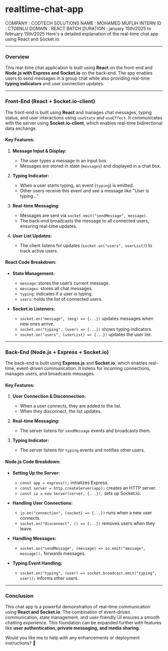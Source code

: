 # realtime-chat-app
COMPANY : CODTECH SOLUTIONS
NAME : MOHAMED MUFLIH
INTERN ID : CT08NLU
DOMAIN : REACT
BATCH DURATION : january 15th/2025 to february 15th/2025
Here's a detailed explanation of the real-time chat app using React and Socket.io:

---

### **Overview**
This real-time chat application is built using **React** on the front-end and **Node.js with Express and Socket.io** on the back-end. The app enables users to send messages in a group chat while also providing real-time **typing indicators** and user connection updates.

---

### **Front-End (React + Socket.io-client)**
The front-end is built using **React** and manages chat messages, typing status, and user interactions using `useState` and `useEffect`. It communicates with the server using **Socket.io-client**, which enables real-time bidirectional data exchange.

#### **Key Features:**
1. **Message Input & Display:**  
   - The user types a message in an input box.
   - Messages are stored in state (`messages`) and displayed in a chat box.

2. **Typing Indicator:**  
   - When a user starts typing, an event (`typing`) is emitted.
   - Other users receive this event and see a message like "User is typing..."

3. **Real-time Messaging:**  
   - Messages are sent via `socket.emit("sendMessage", message)`.
   - The back-end broadcasts the message to all connected users, ensuring real-time updates.

4. **User List Updates:**  
   - The client listens for updates (`socket.on("users", userList)`) to track active users.

#### **React Code Breakdown:**
- **State Management:**  
  - `message`: stores the user’s current message.  
  - `messages`: stores all chat messages.  
  - `typing`: indicates if a user is typing.  
  - `users`: holds the list of connected users.

- **Socket.io Listeners:**  
  - `socket.on("message", (msg) => {...})` updates messages when new ones arrive.  
  - `socket.on("typing", (user) => {...})` shows typing indicators.  
  - `socket.on("users", (userList) => {...})` updates the user list.

---

### **Back-End (Node.js + Express + Socket.io)**
The back-end is built using **Express.js** and **Socket.io**, which enables real-time, event-driven communication. It listens for incoming connections, manages users, and broadcasts messages.

#### **Key Features:**
1. **User Connection & Disconnection:**  
   - When a user connects, they are added to the list.
   - When they disconnect, the list updates.

2. **Real-time Messaging:**  
   - The server listens for `sendMessage` events and broadcasts them.

3. **Typing Indicator:**  
   - The server listens for `typing` events and notifies other users.

#### **Node.js Code Breakdown:**
- **Setting Up the Server:**  
  - `const app = express();` initializes Express.  
  - `const server = http.createServer(app);` creates an HTTP server.  
  - `const io = new Server(server, {...});` sets up Socket.io.

- **Handling User Connections:**  
  - `io.on("connection", (socket) => {...})` runs when a new user connects.
  - `socket.on("disconnect", () => {...})` removes users when they leave.

- **Handling Messages:**  
  - `socket.on("sendMessage", (message) => io.emit("message", message));` forwards messages.

- **Typing Event Handling:**  
  - `socket.on("typing", (user) => socket.broadcast.emit("typing", user));` informs other users.

---

### **Conclusion**
This chat app is a powerful demonstration of real-time communication using **React and Socket.io**. The combination of event-driven communication, state management, and user-friendly UI ensures a smooth chatting experience. This foundation can be expanded further with features like **user authentication, private messaging, and media sharing**.

Would you like me to help with any enhancements or deployment instructions? 🚀
